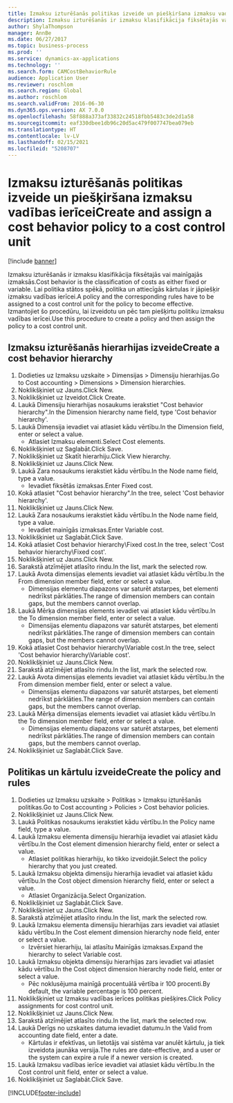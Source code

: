 ```yaml
---
title: Izmaksu izturēšanās politikas izveide un piešķiršana izmaksu vadības ierīcei
description: Izmaksu izturēšanās ir izmaksu klasifikācija fiksētajās vai mainīgajās izmaksās.
author: ShylaThompson
manager: AnnBe
ms.date: 06/27/2017
ms.topic: business-process
ms.prod: ''
ms.service: dynamics-ax-applications
ms.technology: ''
ms.search.form: CAMCostBehaviorRule
audience: Application User
ms.reviewer: roschlom
ms.search.region: Global
ms.author: roschlom
ms.search.validFrom: 2016-06-30
ms.dyn365.ops.version: AX 7.0.0
ms.openlocfilehash: 58f888a373af33832c24518fbb5483c3de2d1a58
ms.sourcegitcommit: eaf330dbee1db96c20d5ac479f007747bea079eb
ms.translationtype: HT
ms.contentlocale: lv-LV
ms.lasthandoff: 02/15/2021
ms.locfileid: "5208707"
---
```

# <a name="create-and-assign-a-cost-behavior-policy-to-a-cost-control-unit"></a><span data-ttu-id="ca18d-103">Izmaksu izturēšanās politikas izveide un piešķiršana izmaksu vadības ierīcei</span><span class="sxs-lookup"><span data-stu-id="ca18d-103">Create and assign a cost behavior policy to a cost control unit</span></span>

[!include [banner](../../includes/banner.md)]

<span data-ttu-id="ca18d-104">Izmaksu izturēšanās ir izmaksu klasifikācija fiksētajās vai mainīgajās izmaksās.</span><span class="sxs-lookup"><span data-stu-id="ca18d-104">Cost behavior is the classification of costs as either fixed or variable.</span></span> <span data-ttu-id="ca18d-105">Lai politika stātos spēkā, politika un attiecīgās kārtulas ir jāpiešķir izmaksu vadības ierīcei.</span><span class="sxs-lookup"><span data-stu-id="ca18d-105">A policy and the corresponding rules have to be assigned to a cost control unit for the policy to become effective.</span></span> <span data-ttu-id="ca18d-106">Izmantojiet šo procedūru, lai izveidotu un pēc tam piešķirtu politiku izmaksu vadības ierīcei.</span><span class="sxs-lookup"><span data-stu-id="ca18d-106">Use this procedure to create a policy and then assign the policy to a cost control unit.</span></span>


## <a name="create-a-cost-behavior-hierarchy"></a><span data-ttu-id="ca18d-107">Izmaksu izturēšanās hierarhijas izveide</span><span class="sxs-lookup"><span data-stu-id="ca18d-107">Create a cost behavior hierarchy</span></span>
1. <span data-ttu-id="ca18d-108">Dodieties uz Izmaksu uzskaite > Dimensijas > Dimensiju hierarhijas.</span><span class="sxs-lookup"><span data-stu-id="ca18d-108">Go to Cost accounting > Dimensions > Dimension hierarchies.</span></span>
2. <span data-ttu-id="ca18d-109">Noklikšķiniet uz Jauns.</span><span class="sxs-lookup"><span data-stu-id="ca18d-109">Click New.</span></span>
3. <span data-ttu-id="ca18d-110">Noklikšķiniet uz Izveidot.</span><span class="sxs-lookup"><span data-stu-id="ca18d-110">Click Create.</span></span>
4. <span data-ttu-id="ca18d-111">Laukā Dimensiju hierarhijas nosaukums ierakstiet "Cost behavior hierarchy".</span><span class="sxs-lookup"><span data-stu-id="ca18d-111">In the Dimension hierarchy name field, type 'Cost behavior hierarchy'.</span></span>
5. <span data-ttu-id="ca18d-112">Laukā Dimensija ievadiet vai atlasiet kādu vērtību.</span><span class="sxs-lookup"><span data-stu-id="ca18d-112">In the Dimension field, enter or select a value.</span></span>
    * <span data-ttu-id="ca18d-113">Atlasiet Izmaksu elementi.</span><span class="sxs-lookup"><span data-stu-id="ca18d-113">Select Cost elements.</span></span>  
6. <span data-ttu-id="ca18d-114">Noklikšķiniet uz Saglabāt.</span><span class="sxs-lookup"><span data-stu-id="ca18d-114">Click Save.</span></span>
7. <span data-ttu-id="ca18d-115">Noklikšķiniet uz Skatīt hierarhiju.</span><span class="sxs-lookup"><span data-stu-id="ca18d-115">Click View hierarchy.</span></span>
8. <span data-ttu-id="ca18d-116">Noklikšķiniet uz Jauns.</span><span class="sxs-lookup"><span data-stu-id="ca18d-116">Click New.</span></span>
9. <span data-ttu-id="ca18d-117">Laukā Zara nosaukums ierakstiet kādu vērtību.</span><span class="sxs-lookup"><span data-stu-id="ca18d-117">In the Node name field, type a value.</span></span>
    * <span data-ttu-id="ca18d-118">Ievadiet fiksētās izmaksas.</span><span class="sxs-lookup"><span data-stu-id="ca18d-118">Enter Fixed cost.</span></span>  
10. <span data-ttu-id="ca18d-119">Kokā atlasiet "Cost behavior hierarchy".</span><span class="sxs-lookup"><span data-stu-id="ca18d-119">In the tree, select 'Cost behavior hierarchy'.</span></span>
11. <span data-ttu-id="ca18d-120">Noklikšķiniet uz Jauns.</span><span class="sxs-lookup"><span data-stu-id="ca18d-120">Click New.</span></span>
12. <span data-ttu-id="ca18d-121">Laukā Zara nosaukums ierakstiet kādu vērtību.</span><span class="sxs-lookup"><span data-stu-id="ca18d-121">In the Node name field, type a value.</span></span>
    * <span data-ttu-id="ca18d-122">Ievadiet mainīgās izmaksas.</span><span class="sxs-lookup"><span data-stu-id="ca18d-122">Enter Variable cost.</span></span>  
13. <span data-ttu-id="ca18d-123">Noklikšķiniet uz Saglabāt.</span><span class="sxs-lookup"><span data-stu-id="ca18d-123">Click Save.</span></span>
14. <span data-ttu-id="ca18d-124">Kokā atlasiet Cost behavior hierarchy\Fixed cost.</span><span class="sxs-lookup"><span data-stu-id="ca18d-124">In the tree, select 'Cost behavior hierarchy\Fixed cost'.</span></span>
15. <span data-ttu-id="ca18d-125">Noklikšķiniet uz Jauns.</span><span class="sxs-lookup"><span data-stu-id="ca18d-125">Click New.</span></span>
16. <span data-ttu-id="ca18d-126">Sarakstā atzīmējiet atlasīto rindu.</span><span class="sxs-lookup"><span data-stu-id="ca18d-126">In the list, mark the selected row.</span></span>
17. <span data-ttu-id="ca18d-127">Laukā Avota dimensijas elements ievadiet vai atlasiet kādu vērtību.</span><span class="sxs-lookup"><span data-stu-id="ca18d-127">In the From dimension member field, enter or select a value.</span></span>
    * <span data-ttu-id="ca18d-128">Dimensijas elementu diapazons var saturēt atstarpes, bet elementi nedrīkst pārklāties.</span><span class="sxs-lookup"><span data-stu-id="ca18d-128">The range of dimension members can contain gaps, but the members cannot overlap.</span></span>  
18. <span data-ttu-id="ca18d-129">Laukā Mērķa dimensijas elements ievadiet vai atlasiet kādu vērtību.</span><span class="sxs-lookup"><span data-stu-id="ca18d-129">In the To dimension member field, enter or select a value.</span></span>
    * <span data-ttu-id="ca18d-130">Dimensijas elementu diapazons var saturēt atstarpes, bet elementi nedrīkst pārklāties.</span><span class="sxs-lookup"><span data-stu-id="ca18d-130">The range of dimension members can contain gaps, but the members cannot overlap.</span></span>  
19. <span data-ttu-id="ca18d-131">Kokā atlasiet Cost behavior hierarchy\Variable cost.</span><span class="sxs-lookup"><span data-stu-id="ca18d-131">In the tree, select 'Cost behavior hierarchy\Variable cost'.</span></span>
20. <span data-ttu-id="ca18d-132">Noklikšķiniet uz Jauns.</span><span class="sxs-lookup"><span data-stu-id="ca18d-132">Click New.</span></span>
21. <span data-ttu-id="ca18d-133">Sarakstā atzīmējiet atlasīto rindu.</span><span class="sxs-lookup"><span data-stu-id="ca18d-133">In the list, mark the selected row.</span></span>
22. <span data-ttu-id="ca18d-134">Laukā Avota dimensijas elements ievadiet vai atlasiet kādu vērtību.</span><span class="sxs-lookup"><span data-stu-id="ca18d-134">In the From dimension member field, enter or select a value.</span></span>
    * <span data-ttu-id="ca18d-135">Dimensijas elementu diapazons var saturēt atstarpes, bet elementi nedrīkst pārklāties.</span><span class="sxs-lookup"><span data-stu-id="ca18d-135">The range of dimension members can contain gaps, but the members cannot overlap.</span></span>  
23. <span data-ttu-id="ca18d-136">Laukā Mērķa dimensijas elements ievadiet vai atlasiet kādu vērtību.</span><span class="sxs-lookup"><span data-stu-id="ca18d-136">In the To dimension member field, enter or select a value.</span></span>
    * <span data-ttu-id="ca18d-137">Dimensijas elementu diapazons var saturēt atstarpes, bet elementi nedrīkst pārklāties.</span><span class="sxs-lookup"><span data-stu-id="ca18d-137">The range of dimension members can contain gaps, but the members cannot overlap.</span></span>  
24. <span data-ttu-id="ca18d-138">Noklikšķiniet uz Saglabāt.</span><span class="sxs-lookup"><span data-stu-id="ca18d-138">Click Save.</span></span>

## <a name="create-the-policy-and-rules"></a><span data-ttu-id="ca18d-139">Politikas un kārtulu izveide</span><span class="sxs-lookup"><span data-stu-id="ca18d-139">Create the policy and rules</span></span>
1. <span data-ttu-id="ca18d-140">Dodieties uz Izmaksu uzskaite > Politikas > Izmaksu izturēšanās politikas.</span><span class="sxs-lookup"><span data-stu-id="ca18d-140">Go to Cost accounting > Policies > Cost behavior policies.</span></span>
2. <span data-ttu-id="ca18d-141">Noklikšķiniet uz Jauns.</span><span class="sxs-lookup"><span data-stu-id="ca18d-141">Click New.</span></span>
3. <span data-ttu-id="ca18d-142">Laukā Politikas nosaukums ierakstiet kādu vērtību.</span><span class="sxs-lookup"><span data-stu-id="ca18d-142">In the Policy name field, type a value.</span></span>
4. <span data-ttu-id="ca18d-143">Laukā Izmaksu elementa dimensiju hierarhija ievadiet vai atlasiet kādu vērtību.</span><span class="sxs-lookup"><span data-stu-id="ca18d-143">In the Cost element dimension hierarchy field, enter or select a value.</span></span>
    * <span data-ttu-id="ca18d-144">Atlasiet politikas hierarhiju, ko tikko izveidojāt.</span><span class="sxs-lookup"><span data-stu-id="ca18d-144">Select the policy hierarchy that you just created.</span></span>  
5. <span data-ttu-id="ca18d-145">Laukā Izmaksu objekta dimensiju hierarhija ievadiet vai atlasiet kādu vērtību.</span><span class="sxs-lookup"><span data-stu-id="ca18d-145">In the Cost object dimension hierarchy field, enter or select a value.</span></span>
    * <span data-ttu-id="ca18d-146">Atlasiet Organizācija.</span><span class="sxs-lookup"><span data-stu-id="ca18d-146">Select Organization.</span></span>  
6. <span data-ttu-id="ca18d-147">Noklikšķiniet uz Saglabāt.</span><span class="sxs-lookup"><span data-stu-id="ca18d-147">Click Save.</span></span>
7. <span data-ttu-id="ca18d-148">Noklikšķiniet uz Jauns.</span><span class="sxs-lookup"><span data-stu-id="ca18d-148">Click New.</span></span>
8. <span data-ttu-id="ca18d-149">Sarakstā atzīmējiet atlasīto rindu.</span><span class="sxs-lookup"><span data-stu-id="ca18d-149">In the list, mark the selected row.</span></span>
9. <span data-ttu-id="ca18d-150">Laukā Izmaksu elementa dimensiju hierarhijas zars ievadiet vai atlasiet kādu vērtību.</span><span class="sxs-lookup"><span data-stu-id="ca18d-150">In the Cost element dimension hierarchy node field, enter or select a value.</span></span>
    * <span data-ttu-id="ca18d-151">Izvērsiet hierarhiju, lai atlasītu Mainīgās izmaksas.</span><span class="sxs-lookup"><span data-stu-id="ca18d-151">Expand the hierarchy to select Variable cost.</span></span>  
10. <span data-ttu-id="ca18d-152">Laukā Izmaksu objekta dimensiju hierarhijas zars ievadiet vai atlasiet kādu vērtību.</span><span class="sxs-lookup"><span data-stu-id="ca18d-152">In the Cost object dimension hierarchy node field, enter or select a value.</span></span>
    * <span data-ttu-id="ca18d-153">Pēc noklusējuma mainīgā procentuālā vērtība ir 100 procenti.</span><span class="sxs-lookup"><span data-stu-id="ca18d-153">By default, the variable percentage is 100 percent.</span></span>  
11. <span data-ttu-id="ca18d-154">Noklikšķiniet uz Izmaksu vadības ierīces politikas piešķires.</span><span class="sxs-lookup"><span data-stu-id="ca18d-154">Click Policy assignments for cost control unit.</span></span>
12. <span data-ttu-id="ca18d-155">Noklikšķiniet uz Jauns.</span><span class="sxs-lookup"><span data-stu-id="ca18d-155">Click New.</span></span>
13. <span data-ttu-id="ca18d-156">Sarakstā atzīmējiet atlasīto rindu.</span><span class="sxs-lookup"><span data-stu-id="ca18d-156">In the list, mark the selected row.</span></span>
14. <span data-ttu-id="ca18d-157">Laukā Derīgs no uzskaites datuma ievadiet datumu.</span><span class="sxs-lookup"><span data-stu-id="ca18d-157">In the Valid from accounting date field, enter a date.</span></span>
    * <span data-ttu-id="ca18d-158">Kārtulas ir efektīvas, un lietotājs vai sistēma var anulēt kārtulu, ja tiek izveidota jaunāka versija.</span><span class="sxs-lookup"><span data-stu-id="ca18d-158">The rules are date-effective, and a user or the system can expire a rule if a newer version is created.</span></span>  
15. <span data-ttu-id="ca18d-159">Laukā Izmaksu vadības ierīce ievadiet vai atlasiet kādu vērtību.</span><span class="sxs-lookup"><span data-stu-id="ca18d-159">In the Cost control unit field, enter or select a value.</span></span>
16. <span data-ttu-id="ca18d-160">Noklikšķiniet uz Saglabāt.</span><span class="sxs-lookup"><span data-stu-id="ca18d-160">Click Save.</span></span>



[!INCLUDE[footer-include](../../../includes/footer-banner.md)]